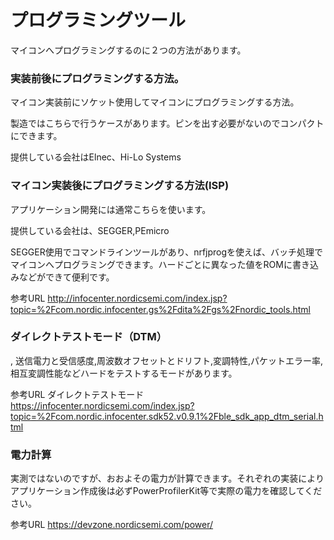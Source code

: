 # プログラミングツール

マイコンへプログラミングするのに２つの方法があります。

### 実装前後にプログラミングする方法。

マイコン実装前にソケット使用してマイコンにプログラミングする方法。

製造ではこちらで行うケースがあります。ピンを出す必要がないのでコンパクトにできます。

提供している会社はElnec、Hi-Lo Systems

### マイコン実装後にプログラミングする方法(ISP)

アプリケーション開発には通常こちらを使います。

提供している会社は、SEGGER,PEmicro

SEGGER使用でコマンドラインツールがあり、nrfjprogを使えば、バッチ処理でマイコンへプログラミングできます。ハードごとに異なった値をROMに書き込みなどができて便利です。

参考URL
http://infocenter.nordicsemi.com/index.jsp?topic=%2Fcom.nordic.infocenter.gs%2Fdita%2Fgs%2Fnordic_tools.html

### ダイレクトテストモード（DTM）
,
送信電力と受信感度,周波数オフセットとドリフト,変調特性,パケットエラー率,相互変調性能などハードをテストするモードがあります。

参考URL ダイレクトテストモード
https://infocenter.nordicsemi.com/index.jsp?topic=%2Fcom.nordic.infocenter.sdk52.v0.9.1%2Fble_sdk_app_dtm_serial.html

### 電力計算

実測ではないのですが、おおよその電力が計算できます。それぞれの実装によりアプリケーション作成後は必ずPowerProfilerKit等で実際の電力を確認してください。

参考URL
https://devzone.nordicsemi.com/power/
